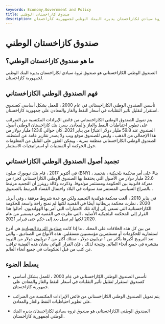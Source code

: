 ```yaml
---
keywords: Economy,Government and Policy
title: صندوق كازاخستان الوطني
description: الصندوق الوطني الكازاخستاني هو صندوق ثروة سيادي لكازاخستان يديره البنك الوطني لجمهورية كازاخستان.
---
```


# صندوق كازاخستان الوطني
## ما هو صندوق كازاخستان الوطني؟

الصندوق الوطني الكازاخستاني هو صندوق ثروة سيادي لكازاخستان يديره البنك الوطني لجمهورية كازاخستان.

## فهم الصندوق الوطني الكازاخستاني

تأسس الصندوق الوطني الكازاخستاني في عام 2000 ، للعمل بشكل أساسي كصندوق استقرار لتقليل تأثير التقلبات في أسعار النفط والغاز والمعادن على جمهورية كازاخستان.

يتم تمويل الصندوق الوطني الكازاخستاني من فائض الإيرادات المكتسبة من الضرائب على تطوير احتياطيات النفط والغاز والمعادن. يسرد بنك كازاخستان الوطني أصول الصندوق عند 59.8 مليار دولار اعتبارًا من يناير 2021. كان حوالي 123.6 مليار دولار من هذا الإجمالي من الذهب ، وليس للصندوق موقع ويب ولا يصدر تقارير عامة عن أنشطته. الصندوق الوطني الكازاخستاني منظمة سرية ، ويمكن العثور على القليل من المعلومات حول الحوكمة أو المقتنيات أو استراتيجيات الاستثمار.

## تجميد أصول الصندوق الوطني الكازاخستاني

في أكتوبر 2017 ، قام بنك نيويورك ميلون (BNY) ، بناءً على أمر محكمة بلجيكية ، بتجميد 22.6 مليار دولار من الأصول التي يحتفظ بها الصندوق الوطني الكازاخستاني كجزء من معركة قانونية بين الحكومة ومستثمر مولدوفا. وذكرت وكالة رويترز أن التجميد مرتبط بالصراع السياسي المستمر منذ سنوات في البلاد واحتمال الفساد المرتبط بالصندوق .

في يناير 2018 ، ألغت محكمة هولندية التجميد ولكن مع عدة شروط مرفقة ، وفي أبريل 2020 ، نظرت محكمة بريطانية أيضًا في القضية لكنها لم تمنح راحة واسعة للحكومة الكازاخستانية التي تسعى إلى إزالة تلك الامتيازات التي أمر بها الهولنديون. أحالوا هذا القرار إلى المحكمة البلجيكية الأصلية ، التي نظرت في القضية في ديسمبر من عام 2020 لكنها لم تصل بعد إلى حكم حتى فبراير 2021.

من بين كل هذه الخلافات على المحك ، ما إذا كانت [صناديق الثروة السيادية](/sovereign_wealth_fund) هي أذرع استثمارية للحكومات أو مستثمرين مؤسسيين مستقلين. هذه الأنواع من الصناديق ، والتي تعد النرويج أكبرها بأكثر من 1 تريليون دولار ، تمتلك أكثر من 7 تريليون دولار من الثروة منتشرة في جميع أنحاء العالم. ونتيجة لذلك ، فإن القرار النهائي بشأن هذه القضية تراقب عن كثب من قبل الحكومات في جميع أنحاء العالم.

## يسلط الضوء

- تأسس الصندوق الوطني الكازاخستاني في عام 2000 ، للعمل بشكل أساسي كصندوق استقرار لتقليل تأثير التقلبات في أسعار النفط والغاز والمعادن على جمهورية كازاخستان.

- يتم تمويل الصندوق الوطني الكازاخستاني من فائض الإيرادات المكتسبة من الضرائب على تطوير احتياطيات النفط والغاز والمعادن.

- الصندوق الوطني الكازاخستاني هو صندوق ثروة سيادي لكازاخستان يديره البنك الوطني لجمهورية كازاخستان.

